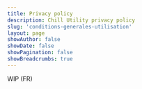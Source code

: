 ```yaml
---
title: Privacy policy
description: Chill Utility privacy policy
slug: 'conditions-generales-utilisation'
layout: page
showAuthor: false
showDate: false
showPagination: false
showBreadcrumbs: true
---
```


WIP (FR)